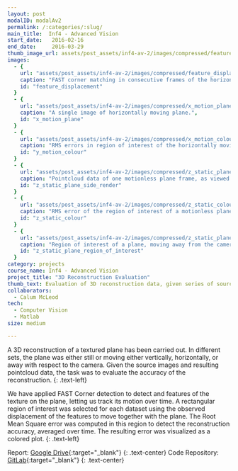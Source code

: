 ```yaml
---
layout: post
modalID: modalAv2
permalink: /:categories/:slug/
main_title:  Inf4 - Advanced Vision
start_date:   2016-02-16
end_date:     2016-03-29
thumb_image_url: assets/post_assets/inf4-av-2/images/compressed/feature_displacement.jpg
images:
  - {
    url: "assets/post_assets/inf4-av-2/images/compressed/feature_displacement.jpg",
    caption: "FAST corner matching in consecutive frames of the horizontally moving plane. Consecutive frames are superimposed in gray and cyan.",
    id: "feature_displacement"
  }
  - {
    url: "assets/post_assets/inf4-av-2/images/compressed/x_motion_plane.png",
    caption: "A single image of horizontally moving plane.",
    id: "x_motion_plane"
  }
  - {
    url: "assets/post_assets/inf4-av-2/images/compressed/x_motion_colour.png",
    caption: "RMS errors in region of interest of the horizontally moving plane, also expressing the motion. Red regions represent the highest error and blue represent the lowest.",
    id: "y_motion_colour"
  }
  - {
    url: "assets/post_assets/inf4-av-2/images/compressed/z_static_plane_side_render.png",
    caption: "Pointcloud data of one motionless plane frame, as viewed from the side.",
    id: "z_static_plane_side_render"
  }
  - {
    url: "assets/post_assets/inf4-av-2/images/compressed/z_static_colour.png",
    caption: "RMS error of the region of interest of a motionless plane. Red regions represent the highest error and blue represent the lowest.",
    id: "z_static_colour"
  }
  - {
    url: "assets/post_assets/inf4-av-2/images/compressed/z_static_plane_region_of_interest.png",
    caption: "Region of interest of a plane, moving away from the camera. Typically, several empirical experiments would be performed when selecting the starting region of interest, to minimize the number of datapoints with missing depth values.",
    id: "z_static_plane_region_of_interest"
  }
category: projects
course_name: Inf4 - Advanced Vision
project_title: "3D Reconstruction Evaluation"
thumb_text: Evaluation of 3D reconstruction data, given series of source images of a moving textured plane
collaborators:
  - Calum McLeod
tech:
  - Computer Vision
  - Matlab
size: medium

---
```


<div class="post-content-markdown">

A 3D reconstruction of a textured plane has been carried out. In different sets, the plane was either still or moving either vertically, horizontally, or away with respect to the camera. Given the source images and resulting pointcloud data, the task was to evaluate the accuracy of the reconstruction.
{: .text-left}

We have applied FAST Corner detection to detect and features of the texture on the plane, letting us track its motion over time. A rectangular region of interest was selected for each dataset using the observed displacement of the features to move together with the plane. The Root Mean Square error was computed in this region to detect the reconstruction accuracy, averaged over time. The resulting error was visualized as a colored plot.
{: .text-left}

Report: [Google Drive](https://drive.google.com/open?id=1ZpRGiCunMkxpUFoPKrcb-0iSWPA-pJkz){:target="_blank"}
{: .text-center}
Code Repository: [GitLab](https://gitlab.com/LinasKo/Inf4-AV-CW2){:target="_blank"}
{: .text-center}

</div>
